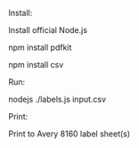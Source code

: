 Install:

Install official Node.js

npm install pdfkit

npm install csv

Run:

nodejs ./labels.js input.csv

Print:

Print to Avery 8160 label sheet(s)
